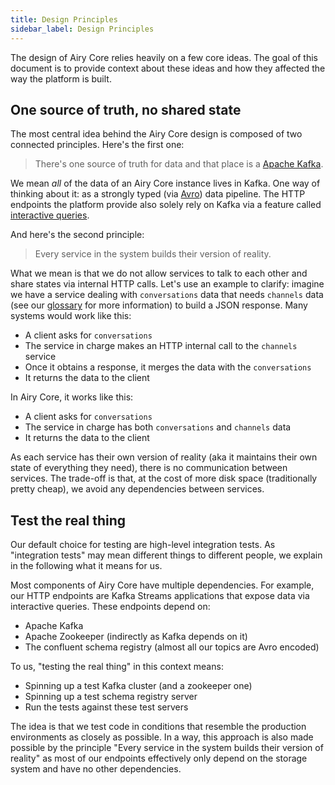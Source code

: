 ```yaml
---
title: Design Principles
sidebar_label: Design Principles
---
```


The design of Airy Core relies heavily on a few core ideas. The
goal of this document is to provide context about these ideas and how they
affected the way the platform is built.

## One source of truth, no shared state

The most central idea behind the Airy Core design is composed of
two connected principles. Here's the first one:

> There's one source of truth for data and that place is a [Apache
> Kafka](https://kafka.apache.org).

We mean _all_ of the data of an Airy Core instance lives in Kafka. One way of
thinking about it: as a strongly typed (via [Avro](https://avro.apache.org))
data pipeline. The HTTP endpoints the platform provide also solely rely on Kafka
via a feature called [interactive
queries](https://kafka.apache.org/documentation/streams/developer-guide/interactive-queries.html).

And here's the second principle:

> Every service in the system builds their version of reality.

What we mean is that we do not allow services to talk to each other and share
states via internal HTTP calls. Let's use an example to clarify: imagine we have
a service dealing with `conversations` data that needs `channels` data (see our
[glossary](getting-started/glossary.md) for more information) to build a JSON response. Many
systems would work like this:

- A client asks for `conversations`
- The service in charge makes an HTTP internal call to the `channels` service
- Once it obtains a response, it merges the data with the `conversations`
- It returns the data to the client

In Airy Core, it works like this:

- A client asks for `conversations`
- The service in charge has both `conversations` and `channels` data
- It returns the data to the client

As each service has their own version of reality (aka it maintains their own
state of everything they need), there is no communication between services. The
trade-off is that, at the cost of more disk space (traditionally pretty cheap),
we avoid any dependencies between services.

## Test the real thing

Our default choice for testing are high-level integration tests. As
"integration tests" may mean different things to different people, we explain in
the following what it means for us.

Most components of Airy Core have multiple dependencies. For example, our HTTP
endpoints are Kafka Streams applications that expose data via interactive
queries. These endpoints depend on:

- Apache Kafka
- Apache Zookeeper (indirectly as Kafka depends on it)
- The confluent schema registry (almost all our topics are Avro encoded)

To us, "testing the real thing" in this context means:

- Spinning up a test Kafka cluster (and a zookeeper one)
- Spinning up a test schema registry server
- Run the tests against these test servers

The idea is that we test code in conditions that resemble
the production environments as closely as possible. In a way, this approach is also made possible by
the principle "Every service in the system builds their version of reality" as
most of our endpoints effectively only depend on the storage system and have no
other dependencies.
